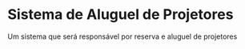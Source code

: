 # Sistema de Aluguel de Projetores

Um sistema que será responsável por reserva e aluguel de projetores
